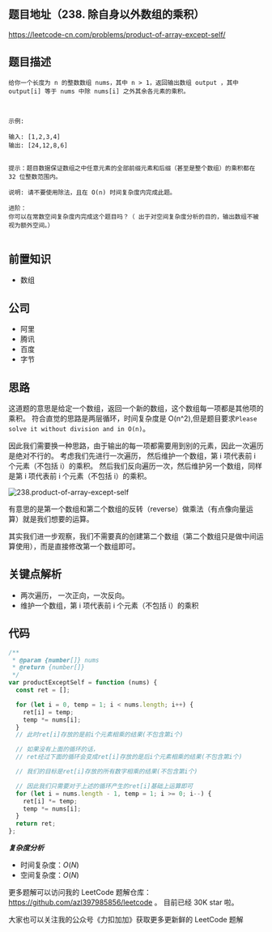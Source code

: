 ## 题目地址（238. 除自身以外数组的乘积）

https://leetcode-cn.com/problems/product-of-array-except-self/

## 题目描述

```
给你一个长度为 n 的整数数组 nums，其中 n > 1，返回输出数组 output ，其中 output[i] 等于 nums 中除 nums[i] 之外其余各元素的乘积。

 

示例:

输入: [1,2,3,4]
输出: [24,12,8,6]
 

提示：题目数据保证数组之中任意元素的全部前缀元素和后缀（甚至是整个数组）的乘积都在 32 位整数范围内。

说明: 请不要使用除法，且在 O(n) 时间复杂度内完成此题。

进阶：
你可以在常数空间复杂度内完成这个题目吗？（ 出于对空间复杂度分析的目的，输出数组不被视为额外空间。）


```

## 前置知识

- 数组

## 公司

- 阿里
- 腾讯
- 百度
- 字节

## 思路

这道题的意思是给定一个数组，返回一个新的数组，这个数组每一项都是其他项的乘积。
符合直觉的思路是两层循环，时间复杂度是 O(n^2),但是题目要求`Please solve it without division and in O(n)`。

因此我们需要换一种思路，由于输出的每一项都需要用到别的元素，因此一次遍历是绝对不行的。
考虑我们先进行一次遍历， 然后维护一个数组，第 i 项代表前 i 个元素（不包括 i）的乘积。
然后我们反向遍历一次，然后维护另一个数组，同样是第 i 项代表前 i 个元素（不包括 i）的乘积。

![238.product-of-array-except-self](https://tva1.sinaimg.cn/large/007S8ZIlly1ghlu7zbobsj30n10c9gma.jpg)

有意思的是第一个数组和第二个数组的反转（reverse）做乘法（有点像向量运算）就是我们想要的运算。

其实我们进一步观察，我们不需要真的创建第二个数组（第二个数组只是做中间运算使用），而是直接修改第一个数组即可。

## 关键点解析

- 两次遍历， 一次正向，一次反向。
- 维护一个数组，第 i 项代表前 i 个元素（不包括 i）的乘积

## 代码

```js
/**
 * @param {number[]} nums
 * @return {number[]}
 */
var productExceptSelf = function (nums) {
  const ret = [];

  for (let i = 0, temp = 1; i < nums.length; i++) {
    ret[i] = temp;
    temp *= nums[i];
  }
  // 此时ret[i]存放的是前i个元素相乘的结果(不包含第i个)

  // 如果没有上面的循环的话，
  // ret经过下面的循环会变成ret[i]存放的是后i个元素相乘的结果(不包含第i个)

  // 我们的目标是ret[i]存放的所有数字相乘的结果(不包含第i个)

  // 因此我们只需要对于上述的循环产生的ret[i]基础上运算即可
  for (let i = nums.length - 1, temp = 1; i >= 0; i--) {
    ret[i] *= temp;
    temp *= nums[i];
  }
  return ret;
};
```

**_复杂度分析_**

- 时间复杂度：$O(N)$
- 空间复杂度：$O(N)$

更多题解可以访问我的 LeetCode 题解仓库：https://github.com/azl397985856/leetcode 。 目前已经 30K star 啦。

大家也可以关注我的公众号《力扣加加》获取更多更新鲜的 LeetCode 题解
